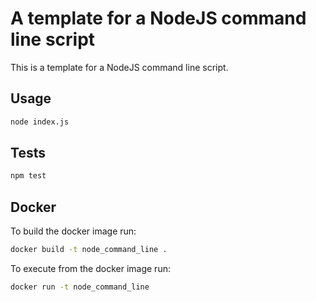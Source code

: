 # A template for a NodeJS command line script

This is a template for a NodeJS command line script.

## Usage

```bash
node index.js
```

## Tests
    
```bash
npm test
```

## Docker

To build the docker image run:

```bash
docker build -t node_command_line .
```

To execute from the docker image run:

```bash
docker run -t node_command_line
```
